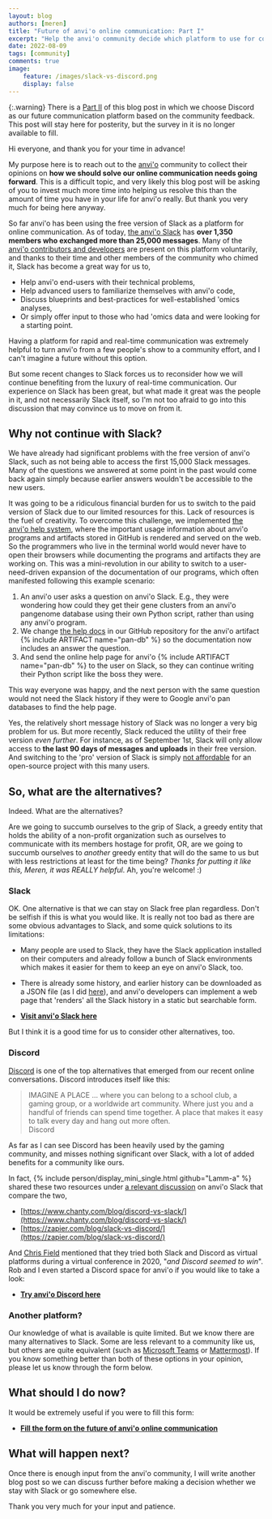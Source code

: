 ```yaml
---
layout: blog
authors: [meren]
title: "Future of anvi'o online communication: Part I"
excerpt: "Help the anvi'o community decide which platform to use for communication"
date: 2022-08-09
tags: [community]
comments: true
image:
    feature: /images/slack-vs-discord.png
    display: false
---
```


{:.warning}
There is a [Part II](/blog/slack-vs-discord-decision/) of this blog post in which we choose Discord as our future communication platform based on the community feedback. This post will stay here for posterity, but the survey in it is no longer available to fill.

Hi everyone, and thank you for your time in advance!

My purpose here is to reach out to the [anvi'o](https://anvio.org) community to collect their opinions on **how we should solve our online communication needs going forward**. This is a difficult topic, and very likely this blog post will be asking of you to invest much more time into helping us resolve this than the amount of time you have in your life for anvi'o really. But thank you very much for being here anyway.

So far anvi'o has been using the free version of Slack as a platform for online communication. As of today, [the anvi'o Slack](https://join.slack.com/t/anvio/shared_invite/zt-ov46uj90-9p2woLJFcVCfv7cdhANXSA) has **over 1,350 members who exchanged more than 25,000 messages**. Many of the [anvi'o contributors and developers](https://anvio.org/people/) are present on this platform voluntarily, and thanks to their time and other members of the community who chimed it, Slack has become a great way for us to,

* Help anvi'o end-users with their technical problems,
* Help advanced users to familiarize themselves with anvi'o code,
* Discuss blueprints and best-practices for well-established 'omics analyses,
* Or simply offer input to those who had 'omics data and were looking for a starting point.

Having a platform for rapid and real-time communication was extremely helpful to turn anvi'o from a few people's show to a community effort, and I can't imagine a future without this option.

But some recent changes to Slack forces us to reconsider how we will continue benefiting from the luxury of real-time communication. Our experience on Slack has been great, but what made it great was the people in it, and not necessarily Slack itself, so I'm not too afraid to go into this discussion that may convince us to move on from it.

## Why not continue with Slack?

We have already had significant problems with the free version of anvi'o Slack, such as not being able to access the first 15,000 Slack messages. Many of the questions we answered at some point in the past would come back again simply because earlier answers wouldn't be accessible to the new users.

It was going to be a ridiculous financial burden for us to switch to the paid version of Slack due to our limited resources for this. Lack of resources is the fuel of creativity. To overcome this challenge, we implemented [the anvi'o help system](https://anvio.org/help/main/), where the important usage information about anvi'o programs and artifacts stored in GitHub is rendered and served on the web. So the programmers who live in the terminal world would never have to open their browsers while documenting the programs and artifacts they are working on. This was a mini-revolution in our ability to switch to a user-need-driven expansion of the documentation of our programs, which often manifested following this example scenario:

1. An anvi'o user asks a question on anvi'o Slack. E.g., they were wondering how could they get their gene clusters from an anvi'o pangenome database using their own Python script, rather than using any anvi'o program.
2. We change [the help docs](https://github.com/merenlab/anvio/blob/master/anvio/docs/artifacts/pan-db.md) in our GitHub repository for the anvi'o artifact {% include ARTIFACT name="pan-db" %} so the documentation now includes an answer the question.
3. And send the online help page for anvi'o {% include ARTIFACT name="pan-db" %} to the user on Slack, so they can continue writing their Python script like the boss they were.

This way everyone was happy, and the next person with the same question would not need the Slack history if they were to Google anvi'o pan databases to find the help page.

Yes, the relatively short message history of Slack was no longer a very big problem for us. But more recently, Slack reduced the utility of their free version *even further*. For instance, as of September 1st, Slack will only allow access to **the last 90 days of messages and uploads** in their free version. And switching to the 'pro' version of Slack is simply [not affordable](https://app.slack.com/plans/) for an open-source project with this many users.

## So, what are the alternatives?

Indeed. What are the alternatives?

Are we going to succumb ourselves to the grip of Slack, a greedy entity that holds the ability of a non-profit organization such as ourselves to communicate with its members hostage for profit, OR, are we going to succumb ourselves to *another* greedy entity that will do the same to us but with less restrictions at least for the time being? *Thanks for putting it like this, Meren, it was REALLY helpful*. Ah, you're welcome! :)

### Slack

OK. One alternative is that we can stay on Slack free plan regardless. Don't be selfish if this is what you would like. It is really not too bad as there are some obvious advantages to Slack, and some quick solutions to its limitations:

* Many people are used to Slack, they have the Slack application installed on their computers and already follow a bunch of Slack environments which makes it easier for them to keep an eye on anvi'o Slack, too.
* There is already some history, and earlier history can be downloaded as a JSON file (as I did [here](https://anvio.slack.com/archives/C8SFMGYF3/p1659028595017869?thread_ts=1658944707.193289&cid=C8SFMGYF3)), and anvi'o developers can implement a web page that 'renders' all the Slack history in a static but searchable form.

* **[Visit anvi'o Slack here](https://join.slack.com/t/anvio/shared_invite/zt-ov46uj90-9p2woLJFcVCfv7cdhANXSA)**

But I think it is a good time for us to consider other alternatives, too.

### Discord

[Discord](https://discord.com/) is one of the top alternatives that emerged from our recent online conversations. Discord introduces itself like this:

<blockquote markdown="1">
IMAGINE A PLACE ... where you can belong to a school club, a gaming group, or a worldwide art community. Where just you and a handful of friends can spend time together. A place that makes it easy to talk every day and hang out more often.
<div class="blockquote-author">Discord</div>
</blockquote>

As far as I can see Discord has been heavily used by the gaming community, and misses nothing significant over Slack, with a lot of added benefits for a community like ours.

In fact, {% include person/display_mini_single.html github="Lamm-a" %} shared these two resources under [a relevant discussion](https://anvio.slack.com/archives/C8SFMGYF3/p1658944707193289) on anvi'o Slack that compare the two,

* [https://www.chanty.com/blog/discord-vs-slack/](https://www.chanty.com/blog/discord-vs-slack/)
* [https://zapier.com/blog/slack-vs-discord/](https://zapier.com/blog/slack-vs-discord/)

And [Chris Field](https://twitter.com/cjfields) mentioned that they tried both Slack and Discord as virtual platforms during a virtual conference in 2020, "*and Discord seemed to win*". Rob and I even started a Discord space for anvi'o if you would like to take a look:

* **[Try anvi'o Discord here](https://discord.gg/4jfmG54FJg)**

### Another platform?

Our knowledge of what is available is quite limited. But we know there are many alternatives to Slack. Some are less relevant to a community like us, but others are quite equivalent (such as [Microsoft Teams](https://teams.com/) or [Mattermost](https://mattermost.com/)). If you know something better than both of these options in your opinion, please let us know through the form below.

## What should I do now?

It would be extremely useful if you were to fill this form:

* **[Fill the form on the future of anvi'o online communication](https://forms.gle/qu7EbebVnM48CNPM9)**

## What will happen next?

Once there is enough input from the anvi'o community, I will write another blog post so we can discuss further before making a decision whether we stay with Slack or go somewhere else.

Thank you very much for your input and patience.

